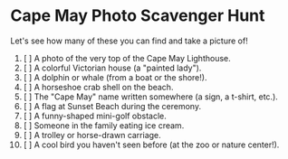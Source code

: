 # Cape May Photo Scavenger Hunt

Let's see how many of these you can find and take a picture of!

1.  [ ] A photo of the very top of the Cape May Lighthouse.
2.  [ ] A colorful Victorian house (a "painted lady").
3.  [ ] A dolphin or whale (from a boat or the shore!).
4.  [ ] A horseshoe crab shell on the beach.
5.  [ ] The "Cape May" name written somewhere (a sign, a t-shirt, etc.).
6.  [ ] A flag at Sunset Beach during the ceremony.
7.  [ ] A funny-shaped mini-golf obstacle.
8.  [ ] Someone in the family eating ice cream.
9.  [ ] A trolley or horse-drawn carriage.
10. [ ] A cool bird you haven't seen before (at the zoo or nature center!).